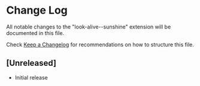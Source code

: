 # Change Log

All notable changes to the "look-alive--sunshine" extension will be documented in this file.

Check [Keep a Changelog](http://keepachangelog.com/) for recommendations on how to structure this file.

## [Unreleased]

- Initial release